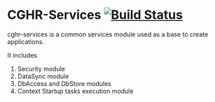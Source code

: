 CGHR-Services  [![Build Status](https://travis-ci.org/ravitez/cghr-services.png?branch=master)](https://travis-ci.org/ravitez/cghr-services)
=============

cghr-services is a common services module used as a base to create applications.  

It includes

1. Security module
2. DataSync module
3. DbAccess and DbStore modules
4. Context Startup tasks execution module
